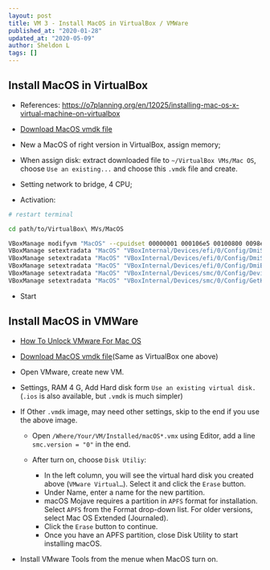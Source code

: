 ```yaml
---
layout: post
title: VM 3 - Install MacOS in VirtualBox / VMWare
published_at: "2020-01-28"
updated_at: "2020-05-09"
author: Sheldon L
tags: []
---
```


## Install MacOS in VirtualBox

- References: https://o7planning.org/en/12025/installing-mac-os-x-virtual-machine-on-virtualbox

- [Download MacOS vmdk file](https://drive.google.com/file/d/1Tu9QHFU0_msOY44YMq4WrKblSfKXbPcn/view)

- New a MacOS of right version in VirtualBox, assign memory;

- When assign disk: extract downloaded file to `~/VirtualBox VMs/Mac OS`, choose `Use an existing...` and choose this `.vmdk` file and create.

- Setting network to bridge, 4 CPU;

- Activation:

```bash
# restart terminal

cd path/to/VirtualBox\ MVs/MacOS

VBoxManage modifyvm "MacOS" --cpuidset 00000001 000106e5 00100800 0098e3fd bfebfbff
VBoxManage setextradata "MacOS" "VBoxInternal/Devices/efi/0/Config/DmiSystemProduct" "iMac11,3"
VBoxManage setextradata "MacOS" "VBoxInternal/Devices/efi/0/Config/DmiSystemVersion" "1.0"
VBoxManage setextradata "MacOS" "VBoxInternal/Devices/efi/0/Config/DmiBoardProduct" "Iloveapple"
VBoxManage setextradata "MacOS" "VBoxInternal/Devices/smc/0/Config/DeviceKey" "ourhardworkbythesewordsguardedpleasedontsteal(c)AppleComputerInc"
VBoxManage setextradata "MacOS" "VBoxInternal/Devices/smc/0/Config/GetKeyFromRealSMC" 1
```

- Start

## Install MacOS in VMWare

- [How To Unlock VMware For Mac OS](https://github.com/paolo-projects/unlocker)

- [Download MacOS vmdk file](https://drive.google.com/file/d/1Tu9QHFU0_msOY44YMq4WrKblSfKXbPcn/view)(Same as VirtualBox one above)

- Open VMware, create new VM.

- Settings, RAM 4 G, Add Hard disk form `Use an existing virtual disk.` (`.ios` is also available, but `.vmdk` is much simpler)

- If Other `.vmdk` image, may need other settings, skip to the end if you use the above image.

  - Open `/Where/Your/VM/Installed/macOS*.vmx` using Editor, add a line `smc.version = "0"` in the end.

  - After turn on, choose `Disk Utiliy`:
    - In the left column, you will see the virtual hard disk you created above (`VMware Virtual…`). Select it and click the `Erase` button.
    - Under Name, enter a name for the new partition.
    - macOS Mojave requires a partition in `APFS` format for installation. Select `APFS` from the Format drop-down list. For older versions, select Mac OS Extended (Journaled).
    - Click the `Erase` button to continue.
    - Once you have an APFS partition, close Disk Utility to start installing macOS.

- Install VMware Tools from the menue when MacOS turn on.
